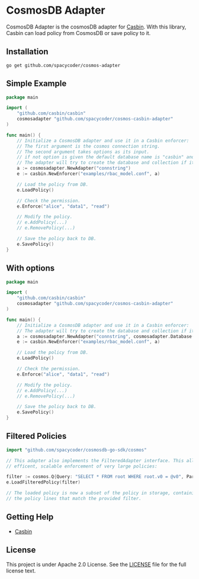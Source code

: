 # CosmosDB Adapter

CosmosDB Adapter is the cosmosDB adapter for [Casbin](https://github.com/casbin/casbin). With this library, Casbin can load policy from CosmosDB or save policy to it.

## Installation

    go get github.com/spacycoder/cosmos-adapter

## Simple Example

```go
package main

import (
	"github.com/casbin/casbin"
	cosmosadapter "github.com/spacycoder/cosmos-casbin-adapter"
)

func main() {
	// Initialize a CosmosDB adapter and use it in a Casbin enforcer:
	// The first argument is the cosmos connection string.
	// The second argument takes options as its input.
	// if not option is given the default database name is "casbin" and the default collection name is "casbin_rule"
	// The adapter will try to create the database and collection if it does not find them.
	a := cosmosadapter.NewAdapter("connstring")
	e := casbin.NewEnforcer("examples/rbac_model.conf", a)

	// Load the policy from DB.
	e.LoadPolicy()

	// Check the permission.
	e.Enforce("alice", "data1", "read")

	// Modify the policy.
	// e.AddPolicy(...)
	// e.RemovePolicy(...)

	// Save the policy back to DB.
	e.SavePolicy()
}
```

## With options

```go
package main

import (
	"github.com/casbin/casbin"
	cosmosadapter "github.com/spacycoder/cosmos-casbin-adapter"
)

func main() {
	// Initialize a CosmosDB adapter and use it in a Casbin enforcer:
	// The adapter will try to create the database and collection if it does not find them.
	a := cosmosadapter.NewAdapter("connstring", cosmosadapter.Database("mycasbindb"), cosmosadapter.Collection("mycasbincollection"))
	e := casbin.NewEnforcer("examples/rbac_model.conf", a)

	// Load the policy from DB.
	e.LoadPolicy()

	// Check the permission.
	e.Enforce("alice", "data1", "read")

	// Modify the policy.
	// e.AddPolicy(...)
	// e.RemovePolicy(...)

	// Save the policy back to DB.
	e.SavePolicy()
}
```

## Filtered Policies

```go
import "github.com/spacycoder/cosmosdb-go-sdk/cosmos"

// This adapter also implements the FilteredAdapter interface. This allows for
// efficent, scalable enforcement of very large policies:

filter := cosmos.Q{Query: "SELECT * FROM root WHERE root.v0 = @v0", Parameters: []cosmos.P{{Name: "@v0", Value: "bob"}}}
e.LoadFilteredPolicy(filter)

// The loaded policy is now a subset of the policy in storage, containing only
// the policy lines that match the provided filter.
```

## Getting Help

- [Casbin](https://github.com/casbin/casbin)

## License

This project is under Apache 2.0 License. See the [LICENSE](LICENSE) file for the full license text.
